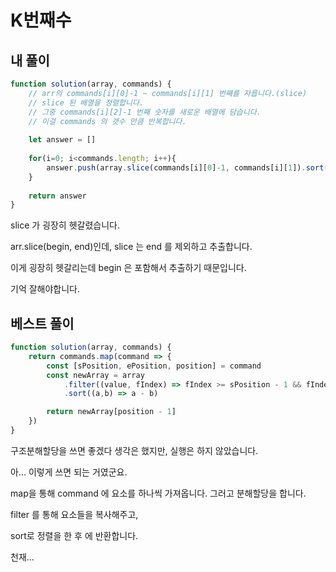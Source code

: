# K번째수

## 내 풀이

~~~javascript
function solution(array, commands) {
    // arr의 commands[i][0]-1 ~ commands[i][1] 번째를 자릅니다.(slice)
    // slice 된 배열을 정렬합니다.
    // 그중 commands[i][2]-1 번째 숫자를 새로운 배열에 담습니다.
    // 이걸 commands 의 갯수 만큼 반복합니다.
    
    let answer = []
    
    for(i=0; i<commands.length; i++){
        answer.push(array.slice(commands[i][0]-1, commands[i][1]).sort((a,b) => a - b)[commands[i][2]-1])
    }
    
    return answer
}
~~~

slice 가 굉장히 헷갈렸습니다.

arr.slice(begin, end)인데, slice 는 end 를 제외하고 추출합니다.

이게 굉장히 헷갈리는데 begin 은 포함해서 추출하기 때문입니다.

기억 잘해야합니다.

## 베스트 풀이

~~~javascript
function solution(array, commands) {
    return commands.map(command => {
        const [sPosition, ePosition, position] = command
        const newArray = array
            .filter((value, fIndex) => fIndex >= sPosition - 1 && fIndex <= ePosition - 1)
            .sort((a,b) => a - b)    

        return newArray[position - 1]
    })
}
~~~

구조분해할당을 쓰면 좋겠다 생각은 했지만, 실행은 하지 않았습니다.

아... 이렇게 쓰면 되는 거였군요.

map을 통해 command 에 요소를 하나씩 가져옵니다. 그러고 분해할당을 합니다.

filter 를 통해 요소들을 복사해주고,

sort로 정렬을 한 후 에 반환합니다.

천재...
